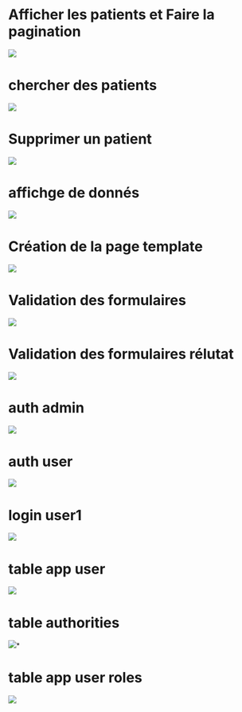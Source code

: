 <h1>Afficher les patients et Faire la pagination</h1>
<img src="CAPTURE/pagination.png">
<h1>chercher des patients</h1>
<img src="CAPTURE/chercher.png">
<h1>Supprimer un patient</h1>
<img src="CAPTURE/supression.png">
<h1>affichge de donnés</h1>
<img src="CAPTURE/data.png">
<h1>Création de la page template</h1>
<img src="CAPTURE/template.png">
<h1>Validation des formulaires</h1>
<img src="CAPTURE/send data.png">
<h1>Validation des formulaires rélutat  </h1>
<img src="CAPTURE/resultat validation form.png">
<h1>auth admin</h1>
<img src="CAPTURE/admin.png">
<h1>auth user</h1>
<img src="CAPTURE/user1.png">
<h1>login user1</h1>
<img src="CAPTURE/user1 ahut.png">
<h1>table app user</h1>
<img src="CAPTURE/app user.png">
<h1>table authorities </h1>
<img src="CAPTURE/datbase table authrithy .png">*
<h1>table app user roles</h1>
<img src="CAPTURE/app user roles.png">
